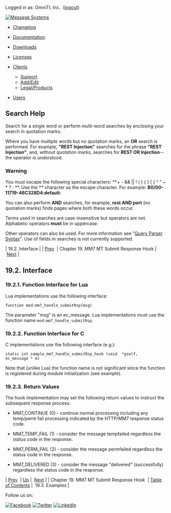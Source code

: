 Logged in as: OmniTI, Inc.  ([logout](https://support.messagesystems.com/logout.php))

[![Message Systems](https://support.messagesystems.com/images/ms-white205.png)](https://support.messagesystems.com/start.php) 

*   [Changelog](https://support.messagesystems.com/start.php?show=changelog)
*   [Documentation](https://support.messagesystems.com/docs/)
*   [Downloads](https://support.messagesystems.com/start.php)

*   [Licenses](https://support.messagesystems.com/license_summary.php)
*   <a href="">Clients</a>
    *   [Support](https://support.messagesystems.com/cs.php)
    *   [Add/Edit](https://support.messagesystems.com/edit_client.php)
    *   [Legal/Products](https://support.messagesystems.com/edit_products.php)
*   [Users](https://support.messagesystems.com/edit_customer.php)

## Search Help

Search for a single word or perform multi-word searches by enclosing your search in quotation marks.

Where you have multiple words but no quotation marks, an **OR** search is performed. For example, **"REST Injection"** searches for the phrase **"REST Injection"**, and, without quotation marks, searches for **REST OR Injection**--the operator is understood.

### Warning

You must escape the following special characters: **+ - && || ! ( ) { } [ ] ^ " ~ * ? : \**. Use the **\** character as the escape character. For example: **B0/00-11719-46C328D4\:default\:**

You can also perform **AND** searches, for example, **rest AND port** (no quotation marks) finds pages where both these words occur.

Terms used in searches are case-insensitive but operators are not. Alphabetic operators **must** be in uppercase.

Other operators can also be used. For more information see "[Query Parser Syntax](https://lucene.apache.org/core/old_versioned_docs/versions/3_0_0/queryparsersyntax.html)". Use of fields in searches is not currently supported.

| 19.2. Interface |
| [Prev](MM7ClientSubmitResponseHook.php)  | Chapter 19. MM7 MT Submit Response Hook |  [Next](MM7ClientSubmitResponseHook.examples.php) |

## 19.2. Interface

### 19.2.1. Function Interface for Lua

Lua implementations use the following interface:

`function mod:mm7_handle_submitRsp(msg)`

The parameter "msg" is an ec_message. Lua implementations must use the function name `mod:mm7_handle_submitRsp`.

### 19.2.2. Function Interface for C

C implementations use the following interface (e.g.):

```
static int sample_mm7_handle_submitRsp_hook (void  *gself,
ec_message * m)
```

Note that (unlike Lua) the function name is not significant since the function is registered during module initialization (see example).

### 19.2.3. Return Values

The hook implementation may set the following return values to instruct the subsequent response process:

*   MM7_CONTINUE (0) - continue normal processing including any temp/perm fail processing indicated by the HTTP/MM7 response status code.

*   MM7_TEMP_FAIL (1) - consider the message tempfailed regardless the status code in the response.

*   MM7_PERM_FAIL (2) - consider the message permfailed regardless the status code in the response.

*   MM7_DELIVERED (3) - consider the message "delivered" (successfully) regardless the status code in the response.

| [Prev](MM7ClientSubmitResponseHook.php)  | [Up](MM7ClientSubmitResponseHook.php) |  [Next](MM7ClientSubmitResponseHook.examples.php) |
| Chapter 19. MM7 MT Submit Response Hook  | [Table of Contents](index.php) |  19.3. Examples |

Follow us on:

[![Facebook](https://support.messagesystems.com/images/icon-facebook.png)](http://www.facebook.com/messagesystems) [![Twitter](https://support.messagesystems.com/images/icon-twitter.png)](http://twitter.com/#!/MessageSystems) [![LinkedIn](https://support.messagesystems.com/images/icon-linkedin.png)](http://www.linkedin.com/company/message-systems)